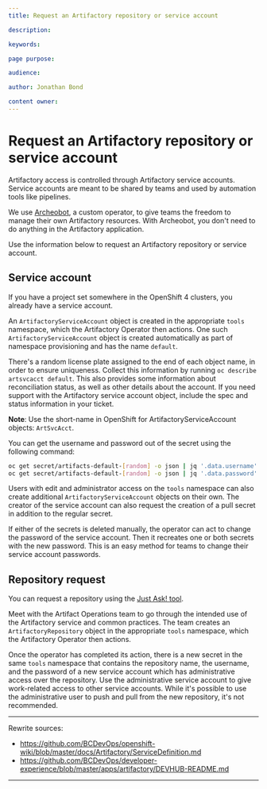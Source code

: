 ```yaml
---
title: Request an Artifactory repository or service account

description:

keywords:

page purpose:

audience:

author: Jonathan Bond

content owner:
---
```


# Request an Artifactory repository or service account

Artifactory access is controlled through Artifactory service accounts. Service accounts are meant to be shared by teams and used by automation tools like pipelines.

We use [Archeobot](bcgov/platform-services-archeobot), a custom operator, to give teams the freedom to manage their own Artifactory resources. With Archeobot, you don't need to do anything in the Artifactory application.

Use the information below to request an Artifactory repository or service account.

## Service account
If you have a project set somewhere in the OpenShift 4 clusters, you already have a service account.

An `ArtifactoryServiceAccount` object is created in the appropriate `tools` namespace, which the Artifactory Operator then actions. One such `ArtifactoryServiceAccount` object is created automatically as part of namespace provisioning and has the name `default`.

There's a random license plate assigned to the end of each object name, in order to ensure uniqueness. Collect this information by running `oc describe artsvcacct default`. This also provides some information about reconciliation status, as well as other details about the account. If you need support with the Artifactory service account object, include the spec and status information in your ticket.

**Note**: Use the short-name in OpenShift for ArtifactoryServiceAccount objects: `ArtSvcAcct`.

You can get the username and password out of the secret using the following command:

```bash
oc get secret/artifacts-default-[random] -o json | jq '.data.username' | tr -d "\"" | base64 -d
oc get secret/artifacts-default-[random] -o json | jq '.data.password' | tr -d "\"" | base64 -d
```
Users with edit and administrator access on the `tools` namespace can also create additional `ArtifactoryServiceAccount` objects on their own. The creator of the service account can also request the creation of a pull secret in addition to the regular secret.

If either of the secrets is deleted manually, the operator can act to change the password of the service account. Then it recreates one or both secrets with the new password. This is an easy method for teams to change their service account passwords.

<!--
## How Do I Get An Artifactory Service Account?

### Can We Have More Than One Artifactory Service Account?

Absolutely! You can make your own, however you like. The default one in your tools namespace is there to get you started, but you're welcome to make more to suit your needs. You can make as many as you like, in as many namespaces as you like (though we ask that you not go too crazy, as our friend Archeobot needs to be able to keep up with all of them)!

You can make one by running this command:

`oc process -f https://raw.githubusercontent.com/bcgov/platform-services-archeobot/master/archeobot/config/samples/tmpl-artifactoryserviceaccount.yaml -p NAME="[ASAname]" -p DESCRIPTOR="[Description of Service Account]" | oc create -f -`

The 'ASAname' will be the name of the the ArtifactoryServiceAccount object - like 'default' above, for the one that is made for you in your tools namespace. It is _not_ the name of the actual account. We recommend using a name that describes the way the account will be used.

Once Archeobot has reconciled your changes, you'll be able to use this account to access Artifactory as you like. You can use all the same commands outlined in the last section - just change `default` to whatever you've named your new ArtSvcAcct object!

For example, if you're making an account specifically for use in your Jenkins pipeline, you might want to use the name 'jenkins' for the Artifactory Service Account object. This will result in a secret called `artifacts-jenkins-[random]` and an account name called `jenkins-[namespace]-[random]`. You don't need to worry about name collisions with other teams - your account name has your namespace plate in it (the six alphanumeric characters that go before the `-tools`, `-dev`, `-test` or `-prod` in the namespace name), so even if there's another team who called their ArtifactoryServiceAccount 'jenkins', they'll still end up with a different name!

### How Do I Delete an Artifactory Service Account?

If you want to delete your service account for some reason, you can do so by deleting the ArtifactoryServiceAccount object through the Openshift CLI, like this:
`oc delete ArtifactoryServiceAccount [ASAname]` or `oc delete artsvcacct [ASAname]`.

Archeobot will notice that you've done this and will clean up all the relevant bits - including any secrets it generated for you, so be careful!

If you try to delete the default one in your tools namespace, it will delete - but a new one (also called `default`) will be recreated, likely within about 5 minutes.

### I Deleted my Artifactory Service Account Secret(s)! What Do I Do Now?!

If you have deleted the secret for the default service account that is automatically created alongside your project set,
you just delete the ArtifactoryServiceAccount object called `default`, which you will find in your `tools` namespace, like so:

`oc delete ArtifactoryServiceAccount default`

Archeobot will detect that this object has been deleted and will remove the service account from Artifactory itself.

Then, the project provisioner will detect the missing ArtifactoryServiceAccount object and will create a new one in your tools namespace, also called `default`. This will likely happen within about 5 minutes. Once that happens, Archeobot will detect this 'new' object and create a new service account for you in Artifactory. The username will be different from before - the random string at the end will change to reflect that this is, technically, a new account with a new password and new privileges.

If you've accidentally deleted the secret(s) for a different Artifactory Service Account (one you created yourself, not the default on in your tools namespace), you follow the same process. The only difference is that the project provisioner will not recreate the object for you. You'll need to do that yourself. Delete the object, wait a few minutes for Archeobot to clean everything up, and then create a new ArtifactoryServiceAccount object. You can use the same ASA name if you'd like - but remember the actual username for the account will be different, because it will have a different random string at the end.


## How Do I Use An Artifactory Service Account?

You can use your Artifactory Service Account to pull public images through Artifactory instead of over the internet. This is faster for you, helps to ease bandwidth pressure on the cluster, and allows us to implement additional security scanning! Win-win-win, with just a little extra setup!

*Note*: These instructions assume that the Artifactory instance is hosted at `https://artifacts.developer.gov.bc.ca/` and a service account with appropriate permissions is already created. All accounts are automatically granted the necessary permissions to access the public caching repos in Artifactory.
-->

<!--
### What Do I Do Once I Have An Artifactory Project?

You'll be able to add repositories, add users to your project (who will then have access to your repositories), adjust the roles that your project uses to determine who has the authorization to perform which tasks in your project, and check the results of any Xray scans on your artifacts!

But first, you'll need to enter the Project in the Artifactory UI so you can see all this neat stuff! Once you've logged in, you'll see a drop-down box at the top of the screen that probably currently says "All". Click on this and select the name of your new Project to enter that project space! If you don't see it, that's because you're either not an admin in the relevant Openshift namespace (in which case you should go ask one of the admins to add you to the Artifactory Project), or you didn't login to Artifactory before creating the project (in which case you need to hit up the Platform Services team to fix it for you).

A couple of little tabs should now have appeared over the menu on the left - one with some boxes, and one with some gears. Click on the gears to enter the administrative tab of your Artifactory Project!



### How Do I Add Users or Service Accounts to My Project?

To add a new account to your project, click on the little gear at the top of the menu on the left, then click on "Identity and Access" Members, and then click on "Add Member" in the top right corner.

Switch to the "Users" tab at the top of the popup, and then search for a username. You can add the IDIR or GitHub user account of anyone who has already logged into Artifactory's GUI at least once - so if you have a team member who hasn't done that, make sure they do! You can also add any Artifactory Service Account. You can select multiple users to add them all at once. Then, you can specify the role you want to grant them. Typically, an Artifactory Service Account should be given the Contributor role, while a user should be given either the Developer role (to manage artifacts) or the Admin role (to manage access to the Project). You can also add additional roles to the Project, if you would prefer more finely-tuned control over who gets access to what.
-->

## Repository request

You can request a repository using the [Just Ask! tool](https://just-ask-web-bdec76-prod.apps.silver.devops.gov.bc.ca/).

Meet with the Artifact Operations team to go through the intended use of the Artifactory service and common practices. The team creates an `ArtifactoryRepository` object in the appropriate `tools` namespace, which the Artifactory Operator then actions.

Once the operator has completed its action, there is a new secret in the same `tools` namespace that contains the repository name, the username, and the password of a new service account which has administrative access over the repository. Use the administrative service account to give work-related access to other service accounts. While it's possible to use the administrative user to push and pull from the new repository, it's not recommended.

<!--
## How Do I Get An Artifactory Private Repository (aka How Do I Get An Artifactory Project)?

We use Artifactory Projects to provide teams with access to private repositories - if you want a private repository where you can push your own images or other artifacts, you'll need a project. If you don't want to be able to push your own images or other artifacts, you don't need a project.

If you want a project, the first thing you'll need to do is login to [Artifactory](https://artifacts.developer.gov.bc.ca) using SSO at least once. When a new project is created, Archeobot uses the list of admins in your namespace to grant those people access to the new Project - they can then turn around and grant other people access as required. But Artifactory doesn't know about those accounts if those people have never logged in before! So be sure to do that - and be sure to login with GitHub (and not IDIR) because your Openshift access is bound to your github account. If you'd like to swap to IDIR later, that's fine, but you should use Github to start!


Once you've done that, create an ArtifactoryProject object on your Openshift namespace, like this:

`oc process -f https://raw.githubusercontent.com/bcgov/platform-services-archeobot/master/archeobot/config/samples/tmpl-artifactoryproject.yaml -p NAME="[APname]" | oc create -f -`

Like with the `ASAname` in the previous section, the `APname` isn't going to completely reflect the name of the Project as it will appear in Artifactory. The Project's name in Artifactory will look something like `[NamespacePlate]-[APname]`. So, if you create an ArtifactoryProject object in the `a1b2c3-tools` namespace and give it an `APname` of `test`, then the Project's full name is going to be `a1b2c3-test`.

The project will *also* be given a shortname, called a Project Key. This will be created automatically using the first letter of your `APname` and 3 digits of your namespace name. So in our example Project, named `a1b2c3-test`, the Project Key will be `ta1b`. The Project Key must be unique.

When Archeobot sees a new ArtifactoryProject in your namespace, the first thing it'll do is send the Platform Team a note that you want a new Project, which we must approve. While you wait for your new ArtifactoryProject to be approved, you can look at it using the command `oc describe artproj [APname]`. You'll see that, under `spec`, there's an entry for your project key, and an `approval_status` field. It should read "pending" (though it might take a few minutes for Archeobot to notice and update the status, so don't fret if it doesn't say 'pending' immediately). This means that we haven't approved or rejected your request for an Artifactory project quite yet!

Once it's approved, you may see the `approval_status` field say "approved". In this situation, Archeobot knows that your ArtifactoryProject has been approved, but it hasn't had a chance to act on it yet and actually make the Project for you in Artifactory. More likely, though, you'll see a status of `nothing-to-approve`. This is the sort of "neutral" status that just tells you that there are no outstanding changes to be made. If you see this, it means that your Project has been created in Artifactory, and you can go [login](https://artifacts.developer.gov.bc.ca)! Yay!

You may notice that... why yes, you *can* patch the `approval_status` field. Does this mean that you can approve your own Project?! No, no it does not. That field is there for informational purposes only, and to let Archeobot know to take a second look at your ArtifactoryProject if it changes. You can change it to `approved` if you want, but that won't do anything and will, rather quickly, result in Archeobot setting it right back to `pending` again.

-->
<!--
### How Do I Make A Repository?

You can add a new repository to your project by clicking on the gear at the top of the menu on the left, then clicking the "Repositories" button and then clicking "Add Repositories" in the top corner. Most of the time, you'll be using a Local repository - though you may have occasion to use a virtual one. We'll get into the differences between those later. If you just want to push images to Artifactory, local is the one you want.

You'll need to pick a package type first. Once you've done that, you'll need to name your new repository. Notice that there's a little greyed-out box with your project key in front of the box where you can enter a name? All repos contained in projects will have the project key as a prefix. You don't need to add that yourself. As for the rest of the name, you should follow this naming convention: `[desc]-[pkgtype]-[location]`. So let's say you want to make just a general use docker repository for your team to push images to Artifactory. You might call your repo `gen-docker-local`. If we continue with the example from the Project creation section with a key of `ta1b`, then the whole name is going to be `ta1b-gen-docker-local`. In order to access this repo later, you'll use the URL `https://artifacts.developer.gov.bc.ca/ta1b-gen-docker-local`.

You might notice that our caching repos follow the same naming scheme - our repo for caching images from RedHat's docker repository, for example, is `redhat-docker-remote`.

You'll also need to pick your environments. These tags only affect access. You can grant a user in your project the ability to pull from all repos with the 'dev' tag, but not the 'prod' tag. Or you can do it vice versa. Make sure that you grant the appropriate access to the users who will need the artifacts in this repo!

You'll also definitely want to enable Xray Indexing at the bottom. Everything else can be left as default (though if you are familiar with these options and wish to change them, feel free to do so).

Click "Save and Finish." Congrats, you have a new repository that you can use! If you haven't done so already, be sure to grant the necessary access to your Artifactory Service Accounts!
-->


---
Rewrite sources:
* https://github.com/BCDevOps/openshift-wiki/blob/master/docs/Artifactory/ServiceDefinition.md
* https://github.com/BCDevOps/developer-experience/blob/master/apps/artifactory/DEVHUB-README.md
---
